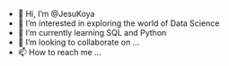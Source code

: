 - 👋 Hi, I’m @JesuKoya
- 👀 I’m interested in exploring the world of Data Science
- 🌱 I’m currently learning SQL and Python
- 💞️ I’m looking to collaborate on ...
- 📫 How to reach me ...

<!---
JesuKoya/JesuKoya is a ✨ special ✨ repository because its `README.md` (this file) appears on your GitHub profile.
You can click the Preview link to take a look at your changes.
--->
